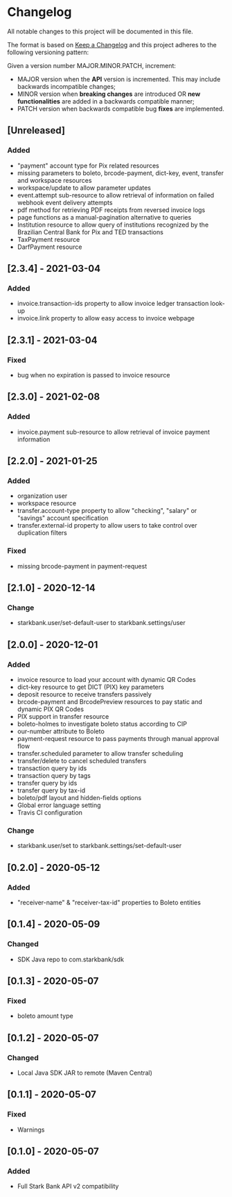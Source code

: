 # Changelog

All notable changes to this project will be documented in this file.

The format is based on [Keep a Changelog](https://keepachangelog.com/en/1.0.0/)
and this project adheres to the following versioning pattern:

Given a version number MAJOR.MINOR.PATCH, increment:

- MAJOR version when the **API** version is incremented. This may include backwards incompatible changes;
- MINOR version when **breaking changes** are introduced OR **new functionalities** are added in a backwards compatible manner;
- PATCH version when backwards compatible bug **fixes** are implemented.


## [Unreleased]
### Added
- "payment" account type for Pix related resources
- missing parameters to boleto, brcode-payment, dict-key, event, transfer and workspace resources
- workspace/update to allow parameter updates
- event.attempt sub-resource to allow retrieval of information on failed webhook event delivery attempts
- pdf method for retrieving PDF receipts from reversed invoice logs
- page functions as a manual-pagination alternative to queries
- Institution resource to allow query of institutions recognized by the Brazilian Central Bank for Pix and TED transactions
- TaxPayment resource
- DarfPayment resource

## [2.3.4] - 2021-03-04
### Added
- invoice.transaction-ids property to allow invoice ledger transaction look-up
- invoice.link property to allow easy access to invoice webpage

## [2.3.1] - 2021-03-04
### Fixed
- bug when no expiration is passed to invoice resource

## [2.3.0] - 2021-02-08
### Added
- invoice.payment sub-resource to allow retrieval of invoice payment information

## [2.2.0] - 2021-01-25
### Added
- organization user
- workspace resource
- transfer.account-type property to allow "checking", "salary" or "savings" account specification
- transfer.external-id property to allow users to take control over duplication filters
### Fixed
- missing brcode-payment in payment-request

## [2.1.0] - 2020-12-14
### Change
- starkbank.user/set-default-user to starkbank.settings/user

## [2.0.0] - 2020-12-01
### Added
- invoice resource to load your account with dynamic QR Codes
- dict-key resource to get DICT (PIX) key parameters
- deposit resource to receive transfers passively
- brcode-payment and BrcodePreview resources to pay static and dynamic PIX QR Codes
- PIX support in transfer resource
- boleto-holmes to investigate boleto status according to CIP
- our-number attribute to Boleto
- payment-request resource to pass payments through manual approval flow
- transfer.scheduled parameter to allow transfer scheduling
- transfer/delete to cancel scheduled transfers
- transaction query by ids
- transaction query by tags
- transfer query by ids
- transfer query by tax-id
- boleto/pdf layout and hidden-fields options
- Global error language setting
- Travis CI configuration
### Change
- starkbank.user/set to starkbank.settings/set-default-user

## [0.2.0] - 2020-05-12
### Added
- "receiver-name" & "receiver-tax-id" properties to Boleto entities

## [0.1.4] - 2020-05-09
### Changed
- SDK Java repo to com.starkbank/sdk

## [0.1.3] - 2020-05-07
### Fixed
- boleto amount type

## [0.1.2] - 2020-05-07
### Changed
- Local Java SDK JAR to remote (Maven Central)

## [0.1.1] - 2020-05-07
### Fixed
- Warnings

## [0.1.0] - 2020-05-07
### Added
- Full Stark Bank API v2 compatibility
